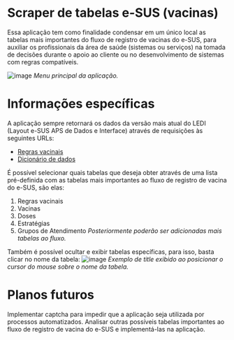 # Scraper de tabelas e-SUS (vacinas)

Essa aplicação tem como finalidade condensar em um único local as tabelas mais importantes do fluxo de registro de vacinas do e-SUS, para auxiliar os profissionais da área de saúde (sistemas ou serviços) na tomada de decisões durante o apoio ao cliente ou no desenvolvimento de sistemas com regras compatíveis.

![image](https://user-images.githubusercontent.com/16089829/201761784-e346fa44-1de2-4d73-9009-e441603da9a6.png)
_Menu principal da aplicação._

# Informações específicas

A aplicação sempre retornará os dados da versão mais atual do LEDI (Layout e-SUS APS de Dados e Interface) através de requisições às seguintes URLs:
- [Regras vacinais](https://integracao.esusab.ufsc.br/ledi/documentacao/regras/validar_regras_vacinacao.html)
- [Dicionário de dados](https://integracao.esusab.ufsc.br/ledi/documentacao/referencias/dicionario.html)

É possível selecionar quais tabelas que deseja obter através de uma lista pré-definida com as tabelas mais importantes ao fluxo de registro de vacina do e-SUS, são elas:
1. Regras vacinais
2. Vacinas
3. Doses
4. Estratégias
5. Grupos de Atendimento
_Posteriormente poderão ser adicionadas mais tabelas ao fluxo._

Também é possível ocultar e exibir tabelas específicas, para isso, basta clicar no nome da tabela:
![image](https://user-images.githubusercontent.com/16089829/201761911-9585472c-1b5d-4f6f-bcc7-feeb42217ef1.png)
_Exemplo de title exibido ao posicionar o cursor do mouse sobre o nome da tabela._

# Planos futuros
Implementar captcha para impedir que a aplicação seja utilizada por processos automatizados.
Analisar outras possíveis tabelas importantes ao fluxo de registro de vacina do e-SUS e implementá-las na aplicação.
